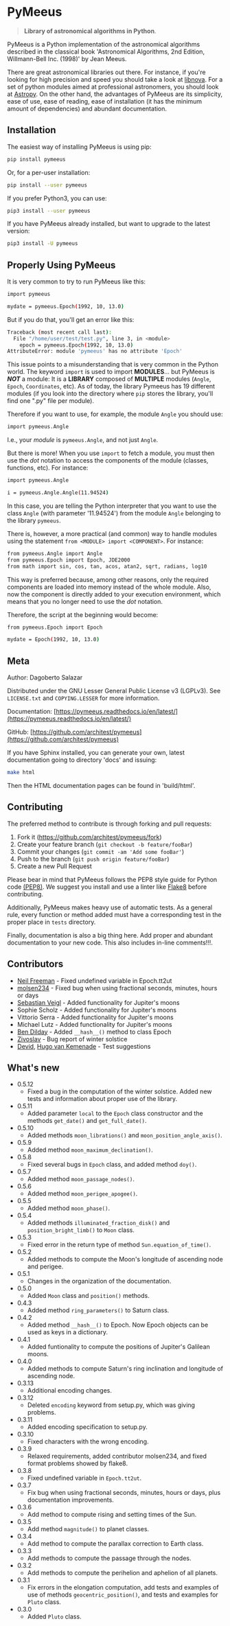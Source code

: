 # PyMeeus
> **Library of astronomical algorithms in Python**.

PyMeeus is a Python implementation of the astronomical algorithms described in
the classical book 'Astronomical Algorithms, 2nd Edition, Willmann-Bell Inc.
(1998)' by Jean Meeus.

There are great astronomical libraries out there. For instance, if you're
looking for high precision and speed you should take a look at
[libnova](http://libnova.sourceforge.net/). For a set of python modules aimed
at professional astronomers, you should look at [Astropy](http://www.astropy.org/).
On the other hand, the advantages of PyMeeus are its simplicity, ease of use,
ease of reading, ease of installation (it has the minimum amount of
dependencies) and abundant documentation.

## Installation

The easiest way of installing PyMeeus is using pip:

```sh
pip install pymeeus
```

Or, for a per-user installation:

```sh
pip install --user pymeeus
```

If you prefer Python3, you can use:

```sh
pip3 install --user pymeeus
```

If you have PyMeeus already installed, but want to upgrade to the latest version:

```sh
pip3 install -U pymeeus
```

## Properly Using PyMeeus

It is very common to try to run PyMeeus like this:


```sh
import pymeeus

mydate = pymeeus.Epoch(1992, 10, 13.0)
```

But if you do that, you'll get an error like this:

```sh
Traceback (most recent call last):
  File "/home/user/test/test.py", line 3, in <module>
    epoch = pymeeus.Epoch(1992, 10, 13.0)
AttributeError: module 'pymeeus' has no attribute 'Epoch'
```

This issue points to a misunderstanding that is very common in the Python world. The keyword ``import`` is used to import **MODULES**... but PyMeeus is **_NOT_** a module: It is a **LIBRARY** composed of **MULTIPLE** modules (``Angle``, ``Epoch``, ``Coordinates``, etc). As of today, the library Pymeeus has 19 different modules (if you look into the directory where ``pip`` stores the library, you'll find one ".py" file per module).

Therefore if you want to use, for example, the module ``Angle`` you should use:

```sh
import pymeeus.Angle
```

I.e., your _module_ is ``pymeeus.Angle``, and not just ``Angle``.

But there is more! When you use ``import`` to fetch a module, you must then use the _dot_ notation to access the components of the module (classes, functions, etc). For instance:

```sh
import pymeeus.Angle

i = pymeeus.Angle.Angle(11.94524)
```

In this case, you are telling the Python interpreter that you want to use the class ``Angle`` (with parameter '11.94524') from the module ``Angle`` belonging to the library ``pymeeus``.

There is, however, a more practical (and common) way to handle modules using the statement ``from <MODULE> import <COMPONENT>``. For instance:

```sh
from pymeeus.Angle import Angle
from pymeeus.Epoch import Epoch, JDE2000
from math import sin, cos, tan, acos, atan2, sqrt, radians, log10
```

This way is preferred because, among other reasons, only the required components are loaded into memory instead of the whole module. Also, now the component is directly added to your execution environment, which means that you no longer need to use the _dot_ notation.

Therefore, the script at the beginning would become:

```sh
from pymeeus.Epoch import Epoch

mydate = Epoch(1992, 10, 13.0)
```

## Meta

Author: Dagoberto Salazar

Distributed under the GNU Lesser General Public License v3 (LGPLv3). See
``LICENSE.txt`` and ``COPYING.LESSER`` for more information.

Documentation: [https://pymeeus.readthedocs.io/en/latest/](https://pymeeus.readthedocs.io/en/latest/)

GitHub: [https://github.com/architest/pymeeus](https://github.com/architest/pymeeus)

If you have Sphinx installed, you can generate your own, latest documentation going to directory 'docs' and issuing:

```sh
make html
```

Then the HTML documentation pages can be found in 'build/html'.

## Contributing

The preferred method to contribute is through forking and pull requests:

1. Fork it (<https://github.com/architest/pymeeus/fork>)
2. Create your feature branch (`git checkout -b feature/fooBar`)
3. Commit your changes (`git commit -am 'Add some fooBar'`)
4. Push to the branch (`git push origin feature/fooBar`)
5. Create a new Pull Request

Please bear in mind that PyMeeus follows the PEP8 style guide for Python code
[(PEP8)](https://www.python.org/dev/peps/pep-0008/?). We suggest you install
and use a linter like [Flake8](http://flake8.pycqa.org/en/latest/) before
contributing.

Additionally, PyMeeus makes heavy use of automatic tests. As a general rule,
every function or method added must have a corresponding test in the proper
place in `tests` directory.

Finally, documentation is also a big thing here. Add proper and abundant
documentation to your new code. This also includes in-line comments!!!.

## Contributors

* [Neil Freeman](https://github.com/fitnr) - Fixed undefined variable in Epoch.tt2ut
* [molsen234](https://github.com/molsen234) - Fixed bug when using fractional seconds, minutes, hours or days
* [Sebastian Veigl](https://github.com/sebastian1306) - Added functionality for Jupiter's moons
* Sophie Scholz - Added functionality for Jupiter's moons
* Vittorio Serra - Added functionality for Jupiter's moons
* Michael Lutz - Added functionality for Jupiter's moons
* [Ben Dilday](https://github.com/bdilday) - Added `__hash__()` method to class Epoch
* [Zivoslav](https://github.com/zivoslav) - Bug report of winter solstice
* [Devid](https://github.com/sevdog), [Hugo van Kemenade](https://github.com/hugovk) - Test suggestions

## What's new

* 0.5.12
    * Fixed a bug in the computation of the winter solstice. Added new tests and information about proper use of the library.
* 0.5.11
    * Added parameter `local` to the `Epoch` class constructor and the methods `get_date()` and `get_full_date()`.
* 0.5.10
    * Added methods ``moon_librations()`` and ``moon_position_angle_axis()``.
* 0.5.9
    * Added method ``moon_maximum_declination()``.
* 0.5.8
    * Fixed several bugs in ``Epoch`` class, and added method ``doy()``.
* 0.5.7
    * Added method ``moon_passage_nodes()``.
* 0.5.6
    * Added method ``moon_perigee_apogee()``.
* 0.5.5
    * Added method ``moon_phase()``.
* 0.5.4
    * Added methods ``illuminated_fraction_disk()`` and ``position_bright_limb()`` to ``Moon`` class.
* 0.5.3
    * Fixed error in the return type of method `Sun.equation_of_time()`.
* 0.5.2
    * Added methods to compute the Moon's longitude of ascending node and perigee.
* 0.5.1
    * Changes in the organization of the documentation.
* 0.5.0
    * Added `Moon` class and `position()` methods.
* 0.4.3
    * Added method `ring_parameters()` to Saturn class.
* 0.4.2
    * Added method `__hash__()` to Epoch. Now Epoch objects can be used as keys in a dictionary.
* 0.4.1
    * Added funtionality to compute the positions of Jupiter's Galilean moons.
* 0.4.0
    * Added methods to compute Saturn's ring inclination and longitude of ascending node.
* 0.3.13
    * Additional encoding changes.
* 0.3.12
    * Deleted `encoding` keyword from setup.py, which was giving problems.
* 0.3.11
    * Added encoding specification to setup.py.
* 0.3.10
    * Fixed characters with the wrong encoding.
* 0.3.9
    * Relaxed requirements, added contributor molsen234, and fixed format problems showed by flake8.
* 0.3.8
    * Fixed undefined variable in `Epoch.tt2ut`.
* 0.3.7
    * Fix bug when using fractional seconds, minutes, hours or days, plus documentation improvements.
* 0.3.6
    * Add method to compute rising and setting times of the Sun.
* 0.3.5
    * Add method `magnitude()` to planet classes.
* 0.3.4
    * Add method to compute the parallax correction to Earth class.
* 0.3.3
    * Add methods to compute the passage through the nodes.
* 0.3.2
    * Add methods to compute the perihelion and aphelion of all planets.
* 0.3.1
    * Fix errors in the elongation computation, add tests and examples of use of methods `geocentric_position()`, and tests and examples for `Pluto` class.
* 0.3.0
    * Added `Pluto` class.
